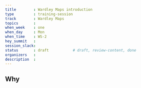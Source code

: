 ```yaml
---
title        : Wardley Maps introduction 
type         : training-session
track        : Wardley Maps
topics       :
when_week    : one
when_day     : Mon
when_time    : WS-2
hey_summit   :
session_slack:
status       : draft           # draft, review-content, done
organizers   : 
description  : 
---
```


## Why

<!--Add intro-->

